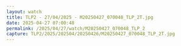 ```yaml
---
layout: watch
title: TLP2 - 27/04/2025 - M20250427_070048_TLP_2T.jpg
date: 2025-04-27 07:00:48
permalink: /2025/04/27/watch/M20250427_070048_TLP_2
capture: TLP2/2025/202504/20250426/M20250427_070048_TLP_2T.jpg
---
```

